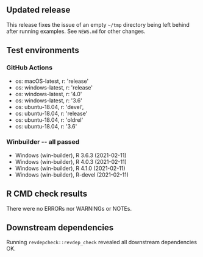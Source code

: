 ## Updated release

This release fixes the issue of an empty `~/tmp` directory being left behind after running examples.
See `NEWS.md` for other changes.

## Test environments

### GitHub Actions
- os: macOS-latest,   r: 'release'
- os: windows-latest, r: 'release'
- os: windows-latest, r: '4.0'
- os: windows-latest, r: '3.6'
- os: ubuntu-18.04,   r: 'devel', 
- os: ubuntu-18.04,   r: 'release'
- os: ubuntu-18.04,   r: 'oldrel'
- os: ubuntu-18.04,   r: '3.6'

### Winbuilder -- all passed
* Windows                 (win-builder), R 3.6.3 (2021-02-11)
* Windows                 (win-builder), R 4.0.3 (2021-02-11)
* Windows                 (win-builder), R 4.1.0 (2021-02-11)
* Windows                 (win-builder), R-devel (2021-02-11)

## R CMD check results

There were no ERRORs nor WARNINGs or NOTEs.

## Downstream dependencies

Running `revdepcheck::revdep_check` revealed all downstream dependencies OK. 
